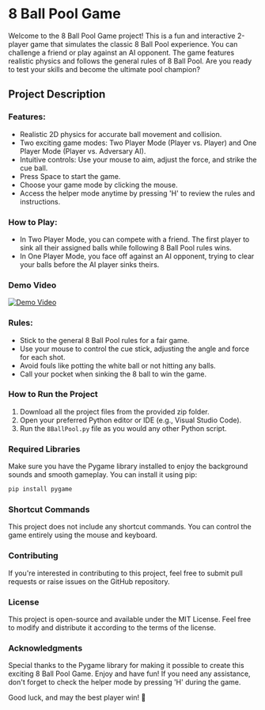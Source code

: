 # 8 Ball Pool Game

Welcome to the 8 Ball Pool Game project! This is a fun and interactive 2-player game that simulates the classic 8 Ball Pool experience. You can challenge a friend or play against an AI opponent. The game features realistic physics and follows the general rules of 8 Ball Pool. Are you ready to test your skills and become the ultimate pool champion?

## Project Description

### Features:
- Realistic 2D physics for accurate ball movement and collision.
- Two exciting game modes: Two Player Mode (Player vs. Player) and One Player Mode (Player vs. Adversary AI).
- Intuitive controls: Use your mouse to aim, adjust the force, and strike the cue ball.
- Press Space to start the game.
- Choose your game mode by clicking the mouse.
- Access the helper mode anytime by pressing 'H' to review the rules and instructions.

### How to Play:
- In Two Player Mode, you can compete with a friend. The first player to sink all their assigned balls while following 8 Ball Pool rules wins.
- In One Player Mode, you face off against an AI opponent, trying to clear your balls before the AI player sinks theirs.

### Demo Video

[![Demo Video](https://img.youtube.com/vi/vNOWIqR3a1s/0.jpg)](https://www.youtube.com/watch?v=vNOWIqR3a1s)

### Rules:
- Stick to the general 8 Ball Pool rules for a fair game.
- Use your mouse to control the cue stick, adjusting the angle and force for each shot.
- Avoid fouls like potting the white ball or not hitting any balls.
- Call your pocket when sinking the 8 ball to win the game.

### How to Run the Project

1. Download all the project files from the provided zip folder.
2. Open your preferred Python editor or IDE (e.g., Visual Studio Code).
3. Run the `8BallPool.py` file as you would any other Python script.

### Required Libraries

Make sure you have the Pygame library installed to enjoy the background sounds and smooth gameplay. You can install it using pip:

```bash
pip install pygame
```

### Shortcut Commands
This project does not include any shortcut commands. You can control the game entirely using the mouse and keyboard.

### Contributing
If you're interested in contributing to this project, feel free to submit pull requests or raise issues on the GitHub repository.

### License
This project is open-source and available under the MIT License. Feel free to modify and distribute it according to the terms of the license.

### Acknowledgments
Special thanks to the Pygame library for making it possible to create this exciting 8 Ball Pool Game. Enjoy and have fun! If you need any assistance, don't forget to check the helper mode by pressing 'H' during the game.

Good luck, and may the best player win! 🎱
